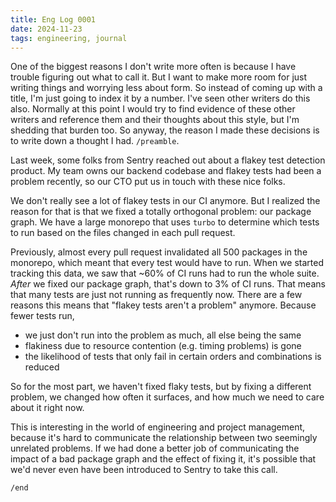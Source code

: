 ```yaml
---
title: Eng Log 0001
date: 2024-11-23
tags: engineering, journal
---
```


One of the biggest reasons I don't write more often is because I have trouble
figuring out what to call it. But I want to make more room for just writing
things and worrying less about form. So instead of coming up with a title, I'm
just going to index it by a number. I've seen other writers do this also.
Normally at this point I would try to find evidence of these other writers and
reference them and their thoughts about this style, but I'm shedding that burden
too. So anyway, the reason I made these decisions is to write down a thought I
had. `/preamble`.

Last week, some folks from Sentry reached out about a flakey test detection
product. My team owns our backend codebase and flakey tests had been a problem
recently, so our CTO put us in touch with these nice folks.

We don't really see a lot of flakey tests in our CI anymore. But I realized the
reason for that is that we fixed a totally orthogonal problem: our package
graph. We have a large monorepo that uses `turbo` to determine which tests to
run based on the files changed in each pull request.

Previously, almost every pull request invalidated all 500 packages in the
monorepo, which meant that every test would have to run. When we started
tracking this data, we saw that ~60% of CI runs had to run the whole suite.
_After_ we fixed our package graph, that's down to 3% of CI runs. That means
that many tests are just not running as frequently now. There are a few reasons
this means that "flakey tests aren't a problem" anymore. Because fewer tests
run,

- we just don't run into the problem as much, all else being the same
- flakiness due to resource contention (e.g. timing problems) is gone
- the likelihood of tests that only fail in certain orders and combinations is reduced

So for the most part, we haven't fixed flaky tests, but by fixing a different
problem, we changed how often it surfaces, and how much we need to care about it
right now.

This is interesting in the world of engineering and project management, because
it's hard to communicate the relationship between two seemingly unrelated
problems. If we had done a better job of communicating the impact of a bad
package graph and the effect of fixing it, it's possible that we'd never even
have been introduced to Sentry to take this call.

`/end`
